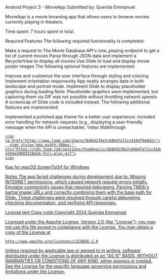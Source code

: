 Android Project 3 - MovieApp
Submitted by: Querida Emmanuel

MovieApp is a movie browsing app that allows users to browse movies currently playing in theaters.

Time spent: 7 hours spent in total.

Required Features
The following required functionality is completed:

 Make a request to The Movie Database API's now_playing endpoint to get a list of current movies
 Parse through JSON data and implement a RecyclerView to display all movies
 Use Glide to load and display movie poster images
The following optional features are implemented:

 Improve and customize the user interface through styling and coloring
 Implement orientation responsivity
App neatly arranges data in both landscape and portrait mode.
 Implement Glide to display placeholder graphics during loading
Note: Placeholder graphics were implemented, but capturing them via GIF was not possible without throttling network speeds. A screencap of Glide code is included instead.
The following additional features are implemented:

 Implemented a polished app theme for a better user experience.
 Included error handling for network requests (e.g., displaying a user-friendly message when the API is unreachable).
Video Walkthrough
<div>
    <a href="https://www.loom.com/share/3b9b4239a7c04b47a71cc416d79e0d2c">
      
    </a>
    <a href="https://www.loom.com/share/3b9b4239a7c04b47a71cc416d79e0d2c">
      <img style="max-width:300px;" src="https://cdn.loom.com/sessions/thumbnails/3b9b4239a7c04b47a71cc416d79e0d2c-a54da3d602516e54-full-play.gif">
    </a>
  </div>
Kap for macOS
ScreenToGif for Windows

Notes
The app faced challenges during development due to:
Missing INTERNET permissions, which caused network request errors initially.
Emulator connectivity issues that required debugging.
Parsing TMDb's partial image URLs and correctly combining them with the base path for Glide.
These challenges were resolved through careful debugging, checking documentation, and verifying API responses.

License
text
Copy code
Copyright 2024 Querida Emmanuel

Licensed under the Apache License, Version 2.0 (the "License");
you may not use this file except in compliance with the License.
You may obtain a copy of the License at

    http://www.apache.org/licenses/LICENSE-2.0

Unless required by applicable law or agreed to in writing, software
distributed under the License is distributed on an "AS IS" BASIS,
WITHOUT WARRANTIES OR CONDITIONS OF ANY KIND, either express or implied.
See the License for the specific language governing permissions and
limitations under the License.
